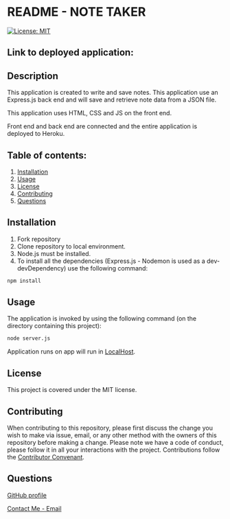 # README - NOTE TAKER

[![License: MIT](https://img.shields.io/badge/License-MIT-yellow.svg)](https://opensource.org/licenses/MIT)

## Link to deployed application:

## Description

This application is created to write and save notes. This application use an Express.js back end and will save and retrieve note data from a JSON file.

This application uses HTML, CSS and JS on the front end.

Front end and back end are connected and the entire application is deployed to Heroku.

## Table of contents:

1. [Installation](#installation)
2. [Usage](#usage)
3. [License](#license)
4. [Contributing](#contributing)
5. [Questions](#questions)

## Installation

1. Fork repository
2. Clone repository to local environment.
3. Node.js must be installed.
4. To install all the dependencies (Express.js - Nodemon is used as a dev-devDependency) use the following command:

```bash
npm install
```

## Usage

The application is invoked by using the following command (on the directory containing this project):

```bash
node server.js
```

Application runs on app will run in [LocalHost](http://localhost/3001).

## License

This project is covered under the MIT license.

## Contributing

When contributing to this repository, please first discuss the change you wish to make via issue, email, or any other method with the owners of this repository before making a change.
Please note we have a code of conduct, please follow it in all your interactions with the project.
Contributions follow the [Contributor Convenant](http://contributor-covenant.org/version/1/4/).

## Questions

[GitHub profile](http://github.com/PFZM)

[Contact Me - Email](mailto:pfzm@hotmail.com)
